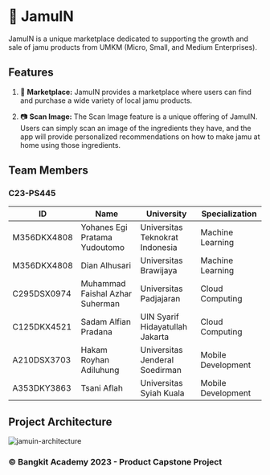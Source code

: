 # 🌿 JamuIN

JamuIN is a unique marketplace dedicated to supporting the growth and sale of jamu products from UMKM (Micro, Small, and Medium Enterprises).

## Features

1. 🛒 **Marketplace:** JamuIN provides a marketplace where users can find and purchase a wide variety of local jamu products.

2. 📷 **Scan Image:** The Scan Image feature is a unique offering of JamuIN. Users can simply scan an image of the ingredients they have, and the app will provide personalized recommendations on how to make jamu at home using those ingredients.

## Team Members

### C23-PS445

| ID          | Name                            | University                      | Specialization     |
| ----------- | ------------------------------- | ------------------------------- | ------------------ |
| M356DKX4808 | Yohanes Egi Pratama Yudoutomo   | Universitas Teknokrat Indonesia | Machine Learning   |
| M356DKX4808 | Dian Alhusari                   | Universitas Brawijaya           | Machine Learning   |
| C295DSX0974 | Muhammad Faishal Azhar Suherman | Universitas Padjajaran          | Cloud Computing    |
| C125DKX4521 | Sadam Alfian Pradana            | UIN Syarif Hidayatullah Jakarta | Cloud Computing    |
| A210DSX3703 | Hakam Royhan Adiluhung          | Universitas Jenderal Soedirman  | Mobile Development |
| A353DKY3863 | Tsani Aflah                     | Universitas Syiah Kuala         | Mobile Development |


## Project Architecture
![jamuin-architecture](https://github.com/JamuIn/.github/assets/53588747/081b43b6-3c14-45e2-87a4-37ff7558a419)

### &copy; Bangkit Academy 2023 - Product Capstone Project
